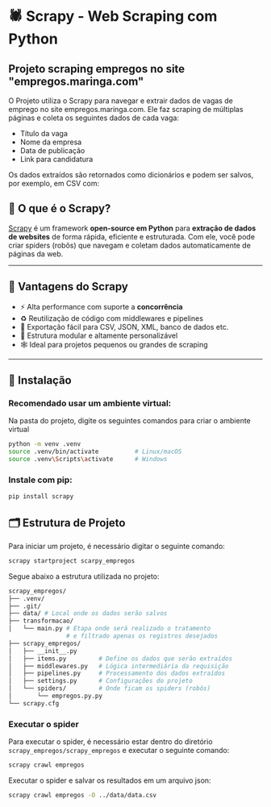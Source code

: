 # 🕷️ Scrapy - Web Scraping com Python

## Projeto scraping empregos no site "empregos.maringa.com"
O Projeto utiliza o Scrapy para navegar e extrair dados de vagas de emprego no site empregos.maringa.com. Ele faz scraping de múltiplas páginas e coleta os seguintes dados de cada vaga:

- Título da vaga
- Nome da empresa
- Data de publicação
- Link para candidatura

Os dados extraídos são retornados como dicionários e podem ser salvos, por exemplo, em CSV com:

## 📌 O que é o Scrapy?

[Scrapy](https://scrapy.org/) é um framework **open-source em Python** para **extração de dados de websites** de forma rápida, eficiente e estruturada. Com ele, você pode criar spiders (robôs) que navegam e coletam dados automaticamente de páginas da web.

---

## 🚀 Vantagens do Scrapy

- ⚡ Alta performance com suporte a **concorrência**
- ♻️ Reutilização de código com middlewares e pipelines
- 📄 Exportação fácil para CSV, JSON, XML, banco de dados etc.
- 🔧 Estrutura modular e altamente personalizável
- 🕸️ Ideal para projetos pequenos ou grandes de scraping

---

## 🧰 Instalação

### **Recomendado usar um ambiente virtual:**
Na pasta do projeto, digite os seguintes comandos para criar o ambiente virtual

```bash
python -m venv .venv
source .venv/bin/activate          # Linux/macOS
source .venv\Scripts\activate      # Windows
```
### Instale com pip:
```bash
pip install scrapy
```

## 🗂️ Estrutura de Projeto
Para iniciar um projeto, é necessário digitar o seguinte comando:
```bash
scrapy startproject scarpy_empregos
```

Segue abaixo a estrutura utilizada no projeto:
```bash
scrapy_empregos/
├── .venv/
├── .git/
├── data/ # Local onde os dados serão salvos
├── transformacao/
│   └── main.py # Etapa onde será realizado o tratamento 
                # e filtrado apenas os registros desejados
├── scrapy_empregos/
│   ├── __init__.py
│   ├── items.py         # Define os dados que serão extraídos
│   ├── middlewares.py   # Lógica intermediária da requisição
│   ├── pipelines.py     # Processamento dos dados extraídos
│   ├── settings.py      # Configurações do projeto
│   └── spiders/         # Onde ficam os spiders (robôs)
│       └── empregos.py.py
└── scrapy.cfg

```

### Executar o spider
Para executar o spider, é necessário estar dentro do diretório ```scrapy_empregos/scrapy_empregos``` e executar o seguinte comando:

```bash
scrapy crawl empregos
```

Executar o spider e salvar os resultados em um arquivo json:
```bash
scrapy crawl empregos -O ../data/data.csv
```